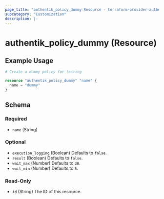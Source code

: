 ```yaml
---
page_title: "authentik_policy_dummy Resource - terraform-provider-authentik"
subcategory: "Customization"
description: |-
---
```


# authentik_policy_dummy (Resource)

## Example Usage

```terraform
# Create a dummy policy for testing

resource "authentik_policy_dummy" "name" {
  name = "dummy"
}
```

<!-- schema generated by tfplugindocs -->
## Schema

### Required

- `name` (String)

### Optional

- `execution_logging` (Boolean) Defaults to `false`.
- `result` (Boolean) Defaults to `false`.
- `wait_max` (Number) Defaults to `30`.
- `wait_min` (Number) Defaults to `5`.

### Read-Only

- `id` (String) The ID of this resource.
